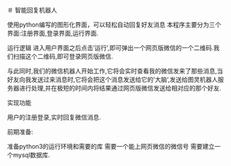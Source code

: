 ＃ 智能回复机器人

使用python编写的图形化界面，可以轻松自动回复好友消息
本程序主要分为三个界面:注册界面,登录界面,运行界面.

运行逻辑
  进入用户界面之后点击’运行’,即可弹出一个网页版微信的一个二维码.我们扫描这个二维码,即可登录网页版微信.
  
  与此同时,我们的微信机器人开始工作,它将会实时查看我的微信发来了那些消息,当好友向我发送过来消息时,它将会把这个消息发送给它的’大脑’,发送给图灵机器人服务器进行处理,并在极短的时间内将结果通过网页版微信发送给相对应的那个好友.
  
实现功能

  用户的注册登录,实时回复微信消息.
  
前期准备:

  准备python3的运行环境和需要的库
  需要一个能上网页微信的微信号
  需要建立一个mysql数据库.
